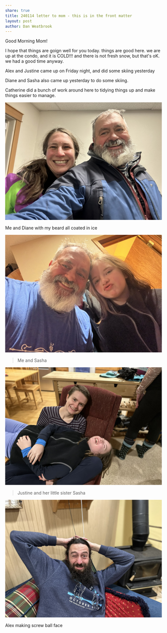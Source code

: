 ```yaml
---
share: true
title: 240114 letter to mom - this is in the front matter
layout: post
author: Dan Weatbrook
---
```



Good Morning Mom!

I hope that things are goign well for you today.  things are good here.  we are up at the condo, and it is COLD!!!   and there is not fresh snow, but that's oK. we had a good time anyway.

Alex and Justine came up on Friday night, and did some skiing yesterday

Diane and Sasha also came up yesterday to do some skiing.

Catherine did a bunch of work around here to tidying things up and make things easier to manage.

![B5B1EA69-157A-4E55-AE36-0AE77ED5ADCC_1_102_o.jpeg](./attachments/B5B1EA69-157A-4E55-AE36-0AE77ED5ADCC_1_102_o.jpeg)

Me and Diane with my beard all coated in ice

![80B8037F-E9F7-4F39-82D1-6C6C67D66318_1_102_o.jpeg](./attachments/80B8037F-E9F7-4F39-82D1-6C6C67D66318_1_102_o.jpeg)

> Me and Sasha

![AD74BBC0-8277-4F54-A0C6-99864DCD7131_1_102_a.jpeg](./attachments/AD74BBC0-8277-4F54-A0C6-99864DCD7131_1_102_a.jpeg)

> Justine and her little sister Sasha

![ED324A88-C4E2-4C6C-A05A-7F29604EF5E5_1_102_a.jpeg](./attachments/ED324A88-C4E2-4C6C-A05A-7F29604EF5E5_1_102_a.jpeg)

Alex making screw ball face